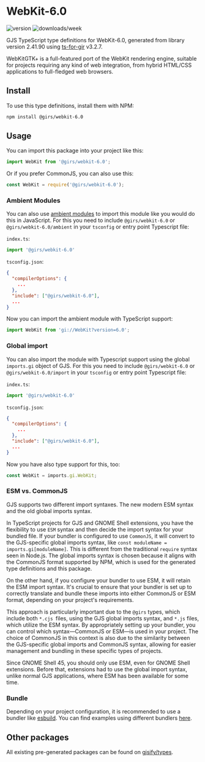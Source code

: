 
# WebKit-6.0

![version](https://img.shields.io/npm/v/@girs/webkit-6.0)
![downloads/week](https://img.shields.io/npm/dw/@girs/webkit-6.0)


GJS TypeScript type definitions for WebKit-6.0, generated from library version 2.41.90 using [ts-for-gir](https://github.com/gjsify/ts-for-gir) v3.2.7.

WebKitGTK+ is a full-featured port of the WebKit rendering engine, suitable for projects requiring any kind of web integration, from hybrid HTML/CSS applications to full-fledged web browsers.

## Install

To use this type definitions, install them with NPM:
```bash
npm install @girs/webkit-6.0
```

## Usage

You can import this package into your project like this:
```ts
import WebKit from '@girs/webkit-6.0';
```

Or if you prefer CommonJS, you can also use this:
```ts
const WebKit = require('@girs/webkit-6.0');
```

### Ambient Modules

You can also use [ambient modules](https://github.com/gjsify/ts-for-gir/tree/main/packages/cli#ambient-modules) to import this module like you would do this in JavaScript.
For this you need to include `@girs/webkit-6.0` or `@girs/webkit-6.0/ambient` in your `tsconfig` or entry point Typescript file:

`index.ts`:
```ts
import '@girs/webkit-6.0'
```

`tsconfig.json`:
```json
{
  "compilerOptions": {
    ...
  },
  "include": ["@girs/webkit-6.0"],
  ...
}
```

Now you can import the ambient module with TypeScript support: 

```ts
import WebKit from 'gi://WebKit?version=6.0';
```

### Global import

You can also import the module with Typescript support using the global `imports.gi` object of GJS.
For this you need to include `@girs/webkit-6.0` or `@girs/webkit-6.0/import` in your `tsconfig` or entry point Typescript file:

`index.ts`:
```ts
import '@girs/webkit-6.0'
```

`tsconfig.json`:
```json
{
  "compilerOptions": {
    ...
  },
  "include": ["@girs/webkit-6.0"],
  ...
}
```

Now you have also type support for this, too:

```ts
const WebKit = imports.gi.WebKit;
```


### ESM vs. CommonJS

GJS supports two different import syntaxes. The new modern ESM syntax and the old global imports syntax.

In TypeScript projects for GJS and GNOME Shell extensions, you have the flexibility to use `ESM` syntax and then decide the import syntax for your bundled file. If your bundler is configured to use `CommonJS`, it will convert to the GJS-specific global imports syntax, like `const moduleName = imports.gi[moduleName]`. This is different from the traditional `require` syntax seen in Node.js. The global imports syntax is chosen because it aligns with the CommonJS format supported by NPM, which is used for the generated type definitions and this package.

On the other hand, if you configure your bundler to use ESM, it will retain the ESM import syntax. It's crucial to ensure that your bundler is set up to correctly translate and bundle these imports into either CommonJS or ESM format, depending on your project's requirements.

This approach is particularly important due to the `@girs` types, which include both `*.cjs `files, using the GJS global imports syntax, and `*.js` files, which utilize the ESM syntax. By appropriately setting up your bundler, you can control which syntax—CommonJS or ESM—is used in your project. The choice of CommonJS in this context is also due to the similarity between the GJS-specific global imports and CommonJS syntax, allowing for easier management and bundling in these specific types of projects.

Since GNOME Shell 45, you should only use ESM, even for GNOME Shell extensions. Before that, extensions had to use the global import syntax, unlike normal GJS applications, where ESM has been available for some time.

### Bundle

Depending on your project configuration, it is recommended to use a bundler like [esbuild](https://esbuild.github.io/). You can find examples using different bundlers [here](https://github.com/gjsify/ts-for-gir/tree/main/examples).

## Other packages

All existing pre-generated packages can be found on [gjsify/types](https://github.com/gjsify/types).

